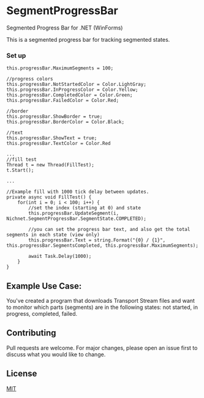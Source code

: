 # SegmentProgressBar
Segmented Progress Bar for .NET (WinForms)

This is a segmented progress bar for tracking segmented states.

### Set up
```
this.progressBar.MaximumSegments = 100;

//progress colors
this.progressBar.NotStartedColor = Color.LightGray;
this.progressBar.InProgressColor = Color.Yellow;
this.progressBar.CompletedColor = Color.Green;
this.progressBar.FailedColor = Color.Red;

//border
this.progressBar.ShowBorder = true;
this.progressBar.BorderColor = Color.Black;

//text
this.progressBar.ShowText = true;
this.progressBar.TextColor = Color.Red

...
//fill test
Thread t = new Thread(FillTest);
t.Start();

...

//Example fill with 1000 tick delay between updates.
private async void FillTest() {
    for(int i = 0; i < 100; i++) {
        //set the index (starting at 0) and state
        this.progressBar.UpdateSegment(i, Nichnet.SegmentProgressBar.SegmentState.COMPLETED);
        
        //you can set the progress bar text, and also get the total segments in each state (view only)
        this.progressBar.Text = string.Format("{0} / {1}", this.progressBar.SegmentsCompleted, this.progressBar.MaximumSegments);
        
        await Task.Delay(1000);    
    }
}    
```

## Example Use Case: 

You've created a program that downloads Transport Stream files and want to monitor which parts (segments) are in the following states: not started, in progress, completed, failed. 

## Contributing
Pull requests are welcome. For major changes, please open an issue first to discuss what you would like to change.


## License
[MIT](https://choosealicense.com/licenses/mit/)
